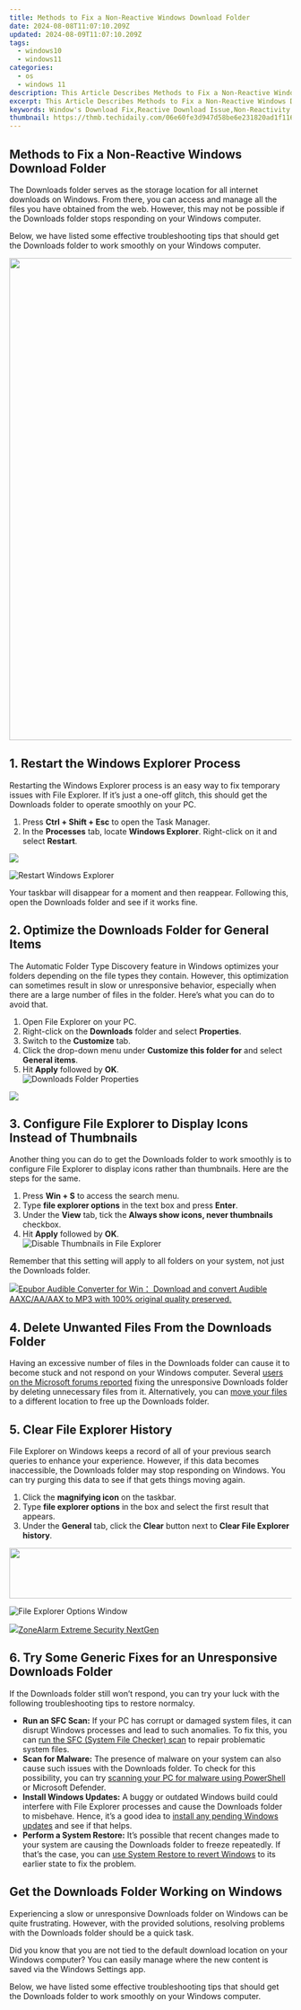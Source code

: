 ```yaml
---
title: Methods to Fix a Non-Reactive Windows Download Folder
date: 2024-08-08T11:07:10.209Z
updated: 2024-08-09T11:07:10.209Z
tags:
  - windows10
  - windows11
categories:
  - os
  - windows 11
description: This Article Describes Methods to Fix a Non-Reactive Windows Download Folder
excerpt: This Article Describes Methods to Fix a Non-Reactive Windows Download Folder
keywords: Window's Download Fix,Reactive Download Issue,Non-Reactivity Resolve,Fixing Downloads,Download Error Windows,Windows Save Correction,Folder Download Problem
thumbnail: https://thmb.techidaily.com/06e60fe3d947d58be6e231820ad1f116434db798e239b52d730db0c4a5927ced.jpg
---
```


## Methods to Fix a Non-Reactive Windows Download Folder

 The Downloads folder serves as the storage location for all internet downloads on Windows. From there, you can access and manage all the files you have obtained from the web. However, this may not be possible if the Downloads folder stops responding on your Windows computer.

 Below, we have listed some effective troubleshooting tips that should get the Downloads folder to work smoothly on your Windows computer.

<!-- affiliate ads begin -->
<a href="https://propmoneyinc.pxf.io/c/5597632/1803116/14559" target="_top" id="1803116"><img src="//a.impactradius-go.com/display-ad/14559-1803116" border="0" alt="" width="859" height="859"/></a><img height="0" width="0" src="https://imp.pxf.io/i/5597632/1803116/14559" style="position:absolute;visibility:hidden;" border="0" />
<!-- affiliate ads end -->
## 1\. Restart the Windows Explorer Process

 Restarting the Windows Explorer process is an easy way to fix temporary issues with File Explorer. If it’s just a one-off glitch, this should get the Downloads folder to operate smoothly on your PC.

1. Press **Ctrl + Shift + Esc** to open the Task Manager.
2. In the **Processes** tab, locate **Windows Explorer**. Right-click on it and select **Restart**.  
<!-- affiliate ads begin -->
<a href="https://secure.2checkout.com/order/checkout.php?PRODS=3851655&QTY=1&AFFILIATE=108875&CART=1"><img src="http://www.aiseesoft.com/avangate/30p/banner.jpg" border="0"></a>
<!-- affiliate ads end -->
![Restart Windows Explorer](https://static1.makeuseofimages.com/wordpress/wp-content/uploads/2022/11/Restart-Windows-Explorer.jpg)

 Your taskbar will disappear for a moment and then reappear. Following this, open the Downloads folder and see if it works fine.

## 2\. Optimize the Downloads Folder for General Items

 The Automatic Folder Type Discovery feature in Windows optimizes your folders depending on the file types they contain. However, this optimization can sometimes result in slow or unresponsive behavior, especially when there are a large number of files in the folder. Here’s what you can do to avoid that.

1. Open File Explorer on your PC.
2. Right-click on the **Downloads** folder and select **Properties**.
3. Switch to the **Customize** tab.
4. Click the drop-down menu under **Customize this folder for** and select **General items**.
5. Hit **Apply** followed by **OK**.  
![Downloads Folder Properties](https://static1.makeuseofimages.com/wordpress/wp-content/uploads/2023/06/downloads-folder-properties.jpg)

<!-- affiliate ads begin -->
<a href="https://shop.systoolsgroup.com/affiliate.php?ACCOUNT=SYSTOOBY&AFFILIATE=108875&PATH=https%3A%2F%2Fwww.systoolsgroup.com%3FAFFILIATE%3D108875%26RESOURCE%3D%2BSysTools%2BOutlook%2BRecovery"><img src="https://www.systoolsgroup.com/box/outlook-recovery.png" border="0"></a>
<!-- affiliate ads end -->
## 3\. Configure File Explorer to Display Icons Instead of Thumbnails

 Another thing you can do to get the Downloads folder to work smoothly is to configure File Explorer to display icons rather than thumbnails. Here are the steps for the same.

1. Press **Win + S** to access the search menu.
2. Type **file explorer options** in the text box and press **Enter**.
3. Under the **View** tab, tick the **Always show icons, never thumbnails** checkbox.
4. Hit **Apply** followed by **OK**.  
![Disable Thumbnails in File Explorer](https://static1.makeuseofimages.com/wordpress/wp-content/uploads/2023/06/disable-thumbnails-in-file-explorer.jpg)

 Remember that this setting will apply to all folders on your system, not just the Downloads folder.

<!-- affiliate ads begin -->
<a href="https://secure.2checkout.com/order/checkout.php?PRODS=4708689&QTY=1&AFFILIATE=108875&CART=1"><img src="https://www.epubor.com/images/uppic/audible-converter-interface.png" border="0">Epubor Audible Converter for Win： Download and convert Audible AAXC/AA/AAX to MP3 with 100% original quality preserved.</a>
<!-- affiliate ads end -->
## 4\. Delete Unwanted Files From the Downloads Folder

 Having an excessive number of files in the Downloads folder can cause it to become stuck and not respond on your Windows computer. Several [users on the Microsoft forums reported](https://answers.microsoft.com/en-us/windows/forum/all/download-folder-isnt-responding/f3697c5e-90fa-40a0-a30f-ad63b2a4c194) fixing the unresponsive Downloads folder by deleting unnecessary files from it. Alternatively, you can [move your files](http://www.makeuseof.com/ways-to-move-files-windows-11/) to a different location to free up the Downloads folder.

## 5\. Clear File Explorer History

 File Explorer on Windows keeps a record of all of your previous search queries to enhance your experience. However, if this data becomes inaccessible, the Downloads folder may stop responding on Windows. You can try purging this data to see if that gets things moving again.

1. Click the **magnifying icon** on the taskbar.
2. Type **file explorer options** in the box and select the first result that appears.
3. Under the **General** tab, click the **Clear** button next to **Clear File Explorer history**.  
<!-- affiliate ads begin -->
<a href="https://mindmanager.sjv.io/c/5597632/1787667/20231" target="_top" id="1787667"><img src="//a.impactradius-go.com/display-ad/20231-1787667" border="0" alt="" width="728" height="90"/></a><img height="0" width="0" src="https://imp.pxf.io/i/5597632/1787667/20231" style="position:absolute;visibility:hidden;" border="0" />
<!-- affiliate ads end -->
![File Explorer Options Window](https://static1.makeuseofimages.com/wordpress/wp-content/uploads/2022/09/Clear-File-Explorer-History.jpg)

<!-- affiliate ads begin -->
<a href="https://estore.zonealarm.com/order/checkout.php?PRODS=36245101&QTY=1&AFFILIATE=108875&CART=1"><img src="https://sc1.checkpoint.com/sc1/za/images/boxes/zang_box_trust.png" border="0">ZoneAlarm Extreme Security NextGen</a>
<!-- affiliate ads end -->
## 6\. Try Some Generic Fixes for an Unresponsive Downloads Folder

 If the Downloads folder still won’t respond, you can try your luck with the following troubleshooting tips to restore normalcy.

* **Run an SFC Scan:** If your PC has corrupt or damaged system files, it can disrupt Windows processes and lead to such anomalies. To fix this, you can [run the SFC (System File Checker) scan](https://www.makeuseof.com/system-file-checker-sfc-windows/) to repair problematic system files.
* **Scan for Malware:** The presence of malware on your system can also cause such issues with the Downloads folder. To check for this possibility, you can try [scanning your PC for malware using PowerShell](https://www.makeuseof.com/how-to-use-powershell-to-scan-windows-10-for-malware/) or Microsoft Defender.
* **Install Windows Updates:** A buggy or outdated Windows build could interfere with File Explorer processes and cause the Downloads folder to misbehave. Hence, it’s a good idea to [install any pending Windows updates](https://www.makeuseof.com/windows-11-install-updates/) and see if that helps.
* **Perform a System Restore:** It’s possible that recent changes made to your system are causing the Downloads folder to freeze repeatedly. If that’s the case, you can [use System Restore to revert Windows](https://www.makeuseof.com/use-system-restore-windows/) to its earlier state to fix the problem.

## Get the Downloads Folder Working on Windows

 Experiencing a slow or unresponsive Downloads folder on Windows can be quite frustrating. However, with the provided solutions, resolving problems with the Downloads folder should be a quick task.

 Did you know that you are not tied to the default download location on your Windows computer? You can easily manage where the new content is saved via the Windows Settings app.

 Below, we have listed some effective troubleshooting tips that should get the Downloads folder to work smoothly on your Windows computer.



<ins class="adsbygoogle"
      style="display:block"
      data-ad-client="ca-pub-7571918770474297"
      data-ad-slot="8358498916"
      data-ad-format="auto"
      data-full-width-responsive="true"></ins>
